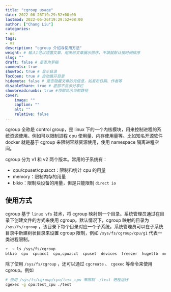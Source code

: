 ```yaml
---
title: "cgroup usage"
date: 2022-06-26T19:29:52+08:00
lastmod: 2022-06-26T19:29:52+08:00
author: ["Chang Liu"]
categories: 
- os
tags: 
- os
description: "cgroup 介绍与使用方法"
weight: # 输入1可以顶置文章，用来给文章展示排序，不填就默认按时间排序
slug: ""
draft: false # 是否为草稿
comments: true
showToc: true # 显示目录
TocOpen: true # 自动展开目录
hidemeta: false # 是否隐藏文章的元信息，如发布日期、作者等
disableShare: true # 底部不显示分享栏
showbreadcrumbs: true #顶部显示当前路径
cover:
    image: ""
    caption: ""
    alt: ""
    relative: false
---
```


cgroup 全称是 control group，是 linux 下的一个内核模块，用来控制进程的系统资源使用。例如可以限制进程 cpu 使用量、内存使用量等。比如知名开源软件 docker 就是基于 cgroup 来限制容器资源使用，使用 namespace 隔离进程空间。

cgroup 分为 v1 和 v2 两个版本。常用的子系统有：

- cpu/cpuset/cpuacct：限制和统计 cpu 的用量
- memory：限制内存的用量
- blkio：限制块设备的用量，但是只能限制 `direct io`

## 使用方式

cgroup 基于 `linux vfs` 技术，将 cgroup 映射到一个目录。系统管理员通过在目录下创建文件的方式来使用 cgroup。默认情况下，cgroup 映射的目录为 `/sys/fs/cgroup` ，该目录下每个目录对应一个子系统。系统管理员可以在子系统目录中新建树状目录来设置 cgroup 限制，例如 `/sys/fs/cgroup/cpu/g1` 代表一类进程限制。

```bash
➜  ~ ls /sys/fs/cgroup  
blkio  cpu  cpuacct  cpu,cpuacct  cpuset  devices  freezer  hugetlb  memory  net_cls  oom  perf_event  pids  systemd
```

除了使用 `/sys/fs/cgroup` ，还可以通过 `cgcreate` 、 `cgexec` 等命令来使用 cgroup。例如

```bash
# 使用 /sys/fs/cgroup/cpu/test_cpu 来限制 ./test 进程运行
cgexec -g cpu:test_cpu ./test
```
